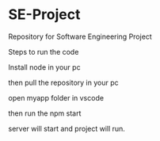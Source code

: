 # SE-Project
Repository for Software Engineering Project


Steps to run the code

Install node in your pc

then pull the repository in your pc

open myapp folder in vscode 

then run the npm start

server will start and project will run.
